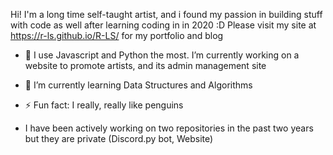 Hi! I'm a long time self-taught artist, and i found my passion in building stuff with code as well after learning coding in in 2020 :D 
Please visit my site at https://r-ls.github.io/R-LS/ for my portfolio and blog

- 🔭 I use Javascript and Python the most. I’m currently working on a website to promote artists, and its admin management site
- 🌱 I’m currently learning Data Structures and Algorithms
- ⚡ Fun fact: I really, really like penguins

- I have been actively working on two repositories in the past two years but they are private (Discord.py bot, Website)
<!--
**R-LS/R-LS** is a ✨ _special_ ✨ repository because its `README.md` (this file) appears on your GitHub profile.

Here are some ideas to get you started:

- 🔭 I’m currently working on ...
- 🌱 I’m currently learning ...
- 👯 I’m looking to collaborate on ...
- 🤔 I’m looking for help with ...
- 💬 Ask me about ...
- 📫 How to reach me: ...
- 😄 Pronouns: ...
- ⚡ Fun fact: ...
-->

